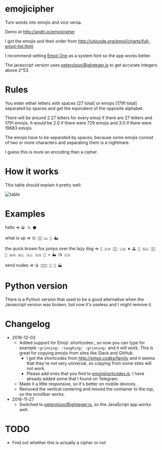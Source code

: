 # emojicipher
Turn words into emojis and vice versa.

Demo at http://andri.io/emojicipher

I got the emojis and their order from http://unicode.org/emoji/charts/full-emoji-list.html

I recommend setting [Emoji One](http://emojione.com/) as a system font so the app works better.

The javascript version uses [peterolson/BigInteger.js](https://github.com/peterolson/BigInteger.js) to get accurate integers above 2^53.

# Rules

You enter either letters with spaces [27 total] or emojis [1791 total] separated by spaces and get the equivalent of the opposite alphabet.

There will be around 2.27 letters for every emoji if there are 27 letters and 1791 emojis. It would be 2.0 if there were 729 emojis and 3.0 if there were 19683 emojis.

The emojis have to be separated by spaces, because some emojis consist of two or more characters and separating them is a nightmare.

I guess this is more an encoding than a cipher.

# How it works

This table should explain it pretty well:

![table](https://i.imgur.com/awl0zED.png)

# Examples

hello => `😀 💘 ⚫`

what is up => `😚 🖕🏿 💵 💬 🏜`

the quick brown fox jumps over the lazy dog => `🦇 🇦🇷 🤶🏽 🇯🇲 ♣ 🕹 🐪 🇳🇺 🤰🏽 🔲 🇲🇷 🇲🇱 🇸🇱 🇸🇬 🍑 ♐ 🏜 📺 🇨🇦`

send nudes => `😘 👨‍👩‍👦 👞 🏉 🏭`

# Python version

There is a Python version that used to be a good alternative when the Javascript version was broken, but now it's useless and I might remove it.

# Changelog

* 2016-12-03
    * Added support for Emoji :shortcodes:, so now you can type for example `:grinning: :laughing: :grinning:` and it will work. This is great for copying emojis from sites like Slack and GitHub.
        * I got the shortcodes from http://emoji.codes/family and it seems that they're not very universal, so copying from some sites will not work.
        * Please add ones that you find to [emojishortcodes.js](https://github.com/ndri/emojicipher/blob/master/emojishortcodes.js). I have already added some that I found on Telegram.
    * Made it a little responsive, so it's better on mobile devices.
    * Removed the vertical centering and moved the container to the top, so the scrollbar works.
* 2016-11-27
    * Switched to [peterolson/BigInteger.js](https://github.com/peterolson/BigInteger.js), so the JavaScript app works well.

# TODO
* Find out whether this is actually a cipher or not
